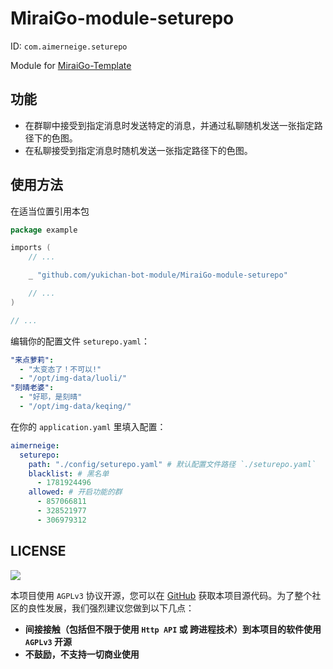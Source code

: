 # MiraiGo-module-seturepo

ID: `com.aimerneige.seturepo`

Module for [MiraiGo-Template](https://github.com/Logiase/MiraiGo-Template)

## 功能

- 在群聊中接受到指定消息时发送特定的消息，并通过私聊随机发送一张指定路径下的色图。
- 在私聊接受到指定消息时随机发送一张指定路径下的色图。

## 使用方法

在适当位置引用本包

```go
package example

imports (
    // ...

    _ "github.com/yukichan-bot-module/MiraiGo-module-seturepo"

    // ...
)

// ...
```

编辑你的配置文件 `seturepo.yaml`：

```yaml
"来点萝莉":
  - "太变态了！不可以!"
  - "/opt/img-data/luoli/"
"刻晴老婆":
  - "好耶，是刻晴"
  - "/opt/img-data/keqing/"
```

在你的 `application.yaml` 里填入配置：


```yaml
aimerneige:
  seturepo:
    path: "./config/seturepo.yaml" # 默认配置文件路径 `./seturepo.yaml`
    blacklist: # 黑名单
      - 1781924496
    allowed: # 开启功能的群
      - 857066811
      - 328521977
      - 306979312
```

## LICENSE

<a href="https://www.gnu.org/licenses/agpl-3.0.en.html">
<img src="https://www.gnu.org/graphics/agplv3-155x51.png">
</a>

本项目使用 `AGPLv3` 协议开源，您可以在 [GitHub](https://github.com/yukichan-bot-module/MiraiGo-module-seturepo) 获取本项目源代码。为了整个社区的良性发展，我们强烈建议您做到以下几点：

- **间接接触（包括但不限于使用 `Http API` 或 跨进程技术）到本项目的软件使用 `AGPLv3` 开源**
- **不鼓励，不支持一切商业使用**
